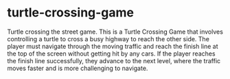 # turtle-crossing-game
Turtle crossing the street game.
This is a Turtle Crossing Game that involves controlling a turtle to cross a busy highway to reach the other side.
The player must navigate through the moving traffic and reach the finish line at the top of the screen without getting hit by any cars. If the player reaches the finish line successfully, they advance to the next level, where the traffic moves faster and is more challenging to navigate. 
